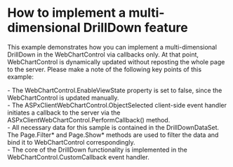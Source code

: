 # How to implement a multi-dimensional DrillDown feature


<p>This example demonstrates how you can implement a multi-dimensional DrillDown in the WebChartControl via callbacks only. At that point, WebChartControl  is dynamically updated without reposting the whole page to the server. Please make a note of the following key points of this example:</p><p>- The WebChartControl.EnableViewState property is set to false, since the WebChartControl is updated manually.<br />
- The ASPxClientWebChartControl.ObjectSelected client-side event handler initiates a callback to the server via the ASPxClientWebChartControl.PerformCallback() method.<br />
- All necessary data for this sample is contained in the DrillDownDataSet. The Page.Filter* and Page.Show* methods are used to filter the data and bind it to WebChartControl  correspondingly.<br />
- The core of the DrillDown functionality is implemented in the WebChartControl.CustomCallback event handler.</p>

<br/>


